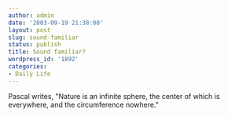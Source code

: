 ```yaml
---
author: admin
date: '2003-09-19 21:38:00'
layout: post
slug: sound-familiar
status: publish
title: Sound familiar?
wordpress_id: '1892'
categories:
- Daily Life
---
```

Pascal writes, "Nature is an infinite sphere, the center of which is everywhere, and the circumference nowhere."

